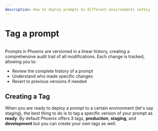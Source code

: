 ```yaml
---
description: How to deploy prompts to different environments safely
---
```


# Tag a prompt

<figure><img src="https://storage.googleapis.com/arize-phoenix-assets/assets/images/prompt_version_tags.png" alt=""><figcaption></figcaption></figure>



Prompts in Phoenix are versioned in a linear history, creating a comprehensive audit trail of all modifications. Each change is tracked, allowing you to:

* Review the complete history of a prompt
* Understand who made specific changes
* Revert to previous versions if needed

## Creating a Tag

When you are ready to deploy a prompt to a certain environment (let's say staging), the best thing to do is to tag a specific version of your prompt as **ready**. By default Phoenix offers 3 tags, **production**, **staging**, and **development** but you can create your own tags as well.

